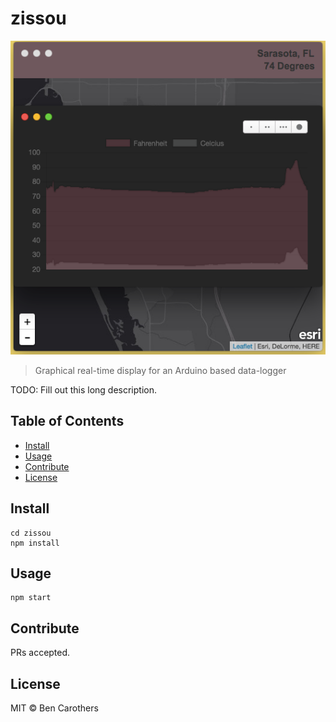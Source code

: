 # zissou


![banner](img/screen.png)

> Graphical real-time display for an Arduino based data-logger

TODO: Fill out this long description.

## Table of Contents

- [Install](#install)
- [Usage](#usage)
- [Contribute](#contribute)
- [License](#license)

## Install

```
cd zissou
npm install
```

## Usage

```
npm start
```

## Contribute

PRs accepted.

## License

MIT © Ben Carothers
